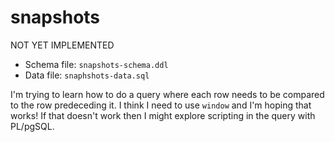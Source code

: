 # snapshots

NOT YET IMPLEMENTED

* Schema file: `snapshots-schema.ddl`
* Data file: `snaphshots-data.sql`

I'm trying to learn how to do a query where each row needs to be compared to the row predeceding it. I think I need to
use `window` and I'm hoping that works! If that doesn't work then I might explore scripting in the query with PL/pgSQL.   